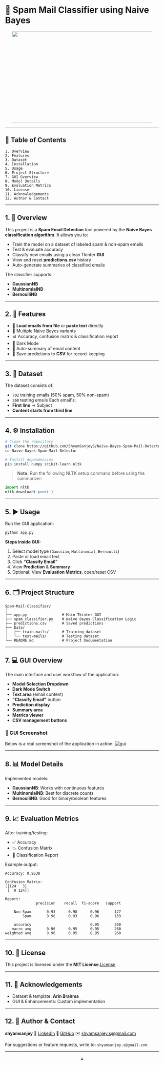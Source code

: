 
# 📧 Spam Mail Classifier using Naive Bayes

<p align="center">
  <img width="460" height="300" src="https://emailchef.com/wp-content/uploads/2019/06/email-spam-reputation-636x425.png">
</p>


***

## 📜 Table of Contents

```text
1. Overview
2. Features
3. Dataset
4. Installation
5. Usage
6. Project Structure
7. GUI Overview
8. Model Details
9. Evaluation Metrics
10. License
11. Acknowledgements
12. Author & Contact
```


***

## 1. 📌 Overview

This project is a **Spam Email Detection** tool powered by the **Naive Bayes classification algorithm**.
It allows you to:

- Train the model on a dataset of labeled spam \& non-spam emails
- Test \& evaluate accuracy
- Classify new emails using a clean Tkinter **GUI**
- View and reset **predictions.csv** history
- Auto-generate summaries of classified emails

The classifier supports:

- **GaussianNB**
- **MultinomialNB**
- **BernoulliNB**

***

## 2. 🚀 Features

- 📂 **Load emails from file** or **paste text** directly
- 🧠 Multiple Naive Bayes variants
- 📊 Accuracy, confusion matrix \& classification report
- 🌙 Dark Mode
- 📝 Auto-summary of email content
- 💾 Save predictions to **CSV** for record-keeping

***

## 3. 📂 Dataset

The dataset consists of:

- `702` training emails (50% spam, 50% non-spam)
- `260` testing emails
Each email's:
- **First line** → Subject
- **Content starts from third line**

***

## 4. ⚙ Installation

```bash
# Clone the repository
git clone https://github.com/ShyamSanjeyS/Naive-Bayes-Spam-Mail-Detector.git
cd Naive-Bayes-Spam-Mail-Detector

# Install dependencies
pip install numpy scikit-learn nltk
```

> **Note:**
> Run the following NLTK setup command before using the summarizer:

```python
import nltk
nltk.download('punkt')
```


***

## 5. ▶ Usage

Run the GUI application:

```bash
python app.py
```

**Steps inside GUI:**

1. Select model type (`Gaussian`, `Multinomial`, `Bernoulli`)
2. Paste or load email text
3. Click **"Classify Email"**
4. View **Prediction** \& **Summary**
5. Optional: View **Evaluation Metrics**, open/reset CSV

***

## 6. 🗂 Project Structure

```text
Spam-Mail-Classifier/
│
├── app.py                # Main Tkinter GUI
├── spam_classifier.py    # Naive Bayes Classification Logic
├── predictions.csv       # Saved predictions
├── Data/
│   ├── train-mails/      # Training dataset
│   └── test-mails/       # Testing dataset
└── README.md             # Project Documentation
```


***

## 7. 💻 GUI Overview

The main interface and user workflow of the application:

- **Model Selection Dropdown**
- **Dark Mode Switch**
- **Text area** (email content)
- **"Classify Email"** button
- **Prediction display**
- **Summary area**
- **Metrics viewer**
- **CSV management buttons**


### 📸 GUI Screenshot

Below is a real screenshot of the application in action:
![gui](gui.png)

***

## 8. 📊 Model Details

Implemented models:

- **GaussianNB**: Works with continuous features
- **MultinomialNB**: Best for discrete counts
- **BernoulliNB**: Good for binary/boolean features

***

## 9. 📈 Evaluation Metrics

After training/testing:

- ✅ Accuracy
- 📉 Confusion Matrix
- 📑 Classification Report

Example output:

```text
Accuracy: 0.9538

Confusion Matrix:
[[124   3]
 [  9 124]]

Report:
              precision    recall  f1-score   support

    Non-Spam       0.93      0.98      0.96       127
        Spam       0.98      0.93      0.96       133

    accuracy                           0.95       260
   macro avg       0.96      0.95      0.95       260
weighted avg       0.96      0.95      0.95       260
```


***

## 10. 📄 License

This project is licensed under the **MIT License**.[License](LICENSE)

***

## 11. 🙌 Acknowledgements

- Dataset \& template: **Arin Brahma**
- GUI \& Enhancements: Custom implementation

***

## 12. 👤 Author \& Contact

**shyamsanjey**
🔗 [LinkedIn](www.linkedin.com/in/shyamsanjey2004)
🔗 [GitHub](https://github.com/ShyamSanjeyS)
✉️ shyamsanjey.s@gmail.com

For suggestions or feature requests, write to: `shyamsanjey.s@gmail.com`

***

<div style="text-align: center">⁂</div>

[^1]: app.py

[^2]: predictions.csv

[^3]: README.md

[^4]: spam_classifier.py

[^5]: gui.jpg

